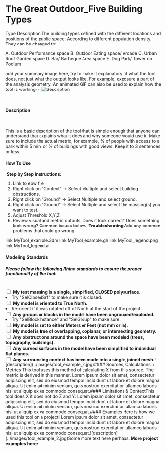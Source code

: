 # The Great Outdoor_Five Building Types
<!--add your title on the first line above-->
Type Description
The building types defined with the different locations and positions of the public space. According to different population density. They can be changed to:



A. Outdoor Performance space
B. Outdoor Eating space/ Arcade
C. Urban Roof Garden space
D. Bar/ Barbeque Area space
E. Dog Park/ Tower on Podium

add your summary image here, try to make it explanatory of what the tool does, not just what the output looks like. For example, exposure a part of the analysis geometry. An animated GIF can also be used to explain how the tool is working--
​
![description](../images/tool_example_2.jpg)
​
<!-- ![description of image](/XIM-GSAPP-Fa20/images/tool_example_2.jpg) -->
​
#### Description
​
<!--add your description below-->
This is a basic description of the tool that is simple enough that anyone can understand that explains what it does and why someone would use it. Make sure to include the actual metric, for example, % of people with access to a park within 5 min, or % of buildings with good views. Keep it to 3 sentences or less
​
#### How To Use
​
<b>Step by Step Instructions:</b>
1. Link to epw file
2. Right click on "Context" -> Select Multiple and select building obstructions.
3. Right click on "Ground" -> Select Multiple and select ground.
4. Right click on "Ground" -> Select Multiple and select the massing(s) you want to test.
5. Adjust Threshold X,Y,Z
6. Review visual and metric outputs. Does it look correct? Does something look wrong? Common issues below.
​
<b> Troubleshooting </b>
Add any common problems that could go wrong
​
<!--add a list your downloadable links below with "link " appended to the beginning. You should have sample rhino + grasshopper files and a legend-->
link MyTool_example.3dm
link MyTool_example.gh
link MyTool_legend.png
link MyTool_legend.ai
​
#### Modeling Standards
<!--Revise for specific modeling requirements for you analysis to run properly. If useful, add an image of properly vs improperly model geometry-->
<h5>Please follow the following Rhino standards to ensure the proper functionality of the tool:</h5>
<br>
​
<input type="checkbox"> <b>My test massing is a single, simplified, CLOSED polysurface.</b>
  <li>Try "SelClosedSrf" to make sure it is closed.</li>
<input type="checkbox"> <b>My model is oriented to True North.</b>
  <li>Re-orient if it was rotated off of North at the start of the project.</li>
<input type="checkbox"> <b>Any groups or blocks in the model have been ungrouped/exploded.</b>
  <li>Try "SelBlockInstance" and "SelGroup" to make sure.</li>
<input type="checkbox"> <b>My model is set to either Meters or Feet (not mm or in).</b> <br>
<input type="checkbox"> <b>My model is free of overlapping, coplanar, or intersecting geometry.</b><br>
<input type="checkbox"> <b>Any obstructions around the space have been modeled (trees, topography, buildings).</b><br>
<input type="checkbox"> <b>Any curved surfaces in the model have been simplified to individual flat planes.</b><br>
<input type="checkbox"> <b>Any surrounding context has been made into a single, joined mesh.</b>
​
![description](../images/tool_example_2.jpg)
​
<!-- ![description of image](/XIM-GSAPP-Fa20/images/tool_example_2.jpg) -->
​
#### Sources, Calculations + Metrics
<!--add text and/or images for any sources for you metrics, calculations & equations, assumptions and specific metric output-->
This tool uses this method of calculating X from this source. The metric is derived in this manner. Lorem ipsum dolor sit amet, consectetur adipiscing elit, sed do eiusmod tempor incididunt ut labore et dolore magna aliqua. Ut enim ad minim veniam, quis nostrud exercitation ullamco laboris nisi ut aliquip ex ea commodo consequat.
​
#### Limitations & Context
<!--add text and/or images that expose potential for bias by stating limitations (ie what does this tool not do,) and the context in which it was created.-->
​
This tool does X it does not do Z and Y. Lorem ipsum dolor sit amet, consectetur adipiscing elit, sed do eiusmod tempor incididunt ut labore et dolore magna aliqua. Ut enim ad minim veniam, quis nostrud exercitation ullamco laboris nisi ut aliquip ex ea commodo consequat.
​
#### Examples
<!--add images and text to describe a use case below-->
Here is how we used this tool on a project! Lorem ipsum dolor sit amet, consectetur adipiscing elit, sed do eiusmod tempor incididunt ut labore et dolore magna aliqua. Ut enim ad minim veniam, quis nostrud exercitation ullamco laboris nisi ut aliquip ex ea commodo consequat.
​
![description](../images/tool_example_2.jpg)
​
<!-- ![description of image](/XIM-GSAPP-Fa20/images/tool_example_2.jpg) -->
​
Some more text here perhaps.
​
<b> More project examples here: </b>
